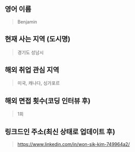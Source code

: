 ## 영어 이름
> Benjamin

## 현재 사는 지역 (도시명)
> 경기도 성남시

## 해외 취업 관심 지역
> 미국, 캐나다, 싱가포르

## 해외 면접 횟수(코딩 인터뷰 후)
> 1회

## 링크드인 주소(최신 상태로 업데이트 후)
> https://www.linkedin.com/in/won-sik-kim-749964a2/
